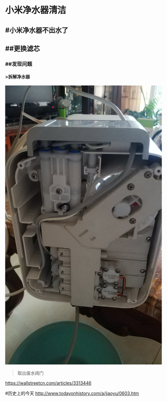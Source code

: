 # 小米净水器清洁

## \#小米净水器不出水了

## \#\#更换滤芯

### \#\#发现问题

#### &gt;拆解净水器

![&#x5378;&#x6389;&#x5E95;&#x5EA7;](.gitbook/assets/121558320863_.pic_hd.jpg)

> 取出废水阀门

https://wallstreetcn.com/articles/3313446

#历史上的今天
http://www.todayonhistory.com/a/jiaoyu/0603.htm
